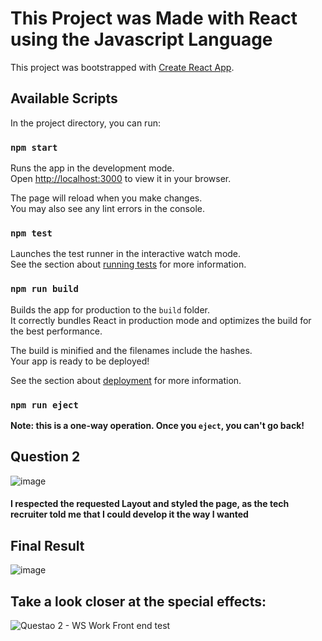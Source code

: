 # This Project was Made with React using the Javascript Language

This project was bootstrapped with [Create React App](https://github.com/facebook/create-react-app).

## Available Scripts

In the project directory, you can run:

### `npm start`

Runs the app in the development mode.\
Open [http://localhost:3000](http://localhost:3000) to view it in your browser.

The page will reload when you make changes.\
You may also see any lint errors in the console.

### `npm test`

Launches the test runner in the interactive watch mode.\
See the section about [running tests](https://facebook.github.io/create-react-app/docs/running-tests) for more information.

### `npm run build`

Builds the app for production to the `build` folder.\
It correctly bundles React in production mode and optimizes the build for the best performance.

The build is minified and the filenames include the hashes.\
Your app is ready to be deployed!

See the section about [deployment](https://facebook.github.io/create-react-app/docs/deployment) for more information.

### `npm run eject`

**Note: this is a one-way operation. Once you `eject`, you can't go back!**

## Question 2
![image](https://user-images.githubusercontent.com/106850969/230832156-00032c50-209d-4a2d-8fc4-c209054d72cf.png)

#### I respected the requested Layout and styled the page, as the tech recruiter told me that I could develop it the way I wanted
## Final Result
![image](https://user-images.githubusercontent.com/106850969/230835140-f8aa76ce-76b9-45b9-9ac2-88b102bc5df0.png)
## Take a look closer at the special effects:
![Questao 2 - WS Work Front end test](https://user-images.githubusercontent.com/106850969/230836516-5834749a-aaa6-4170-bdc8-4fddfb9db075.gif)
